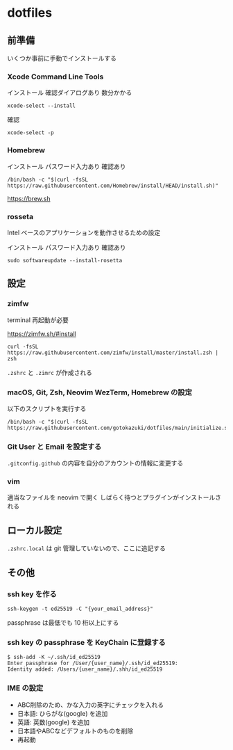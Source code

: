 # dotfiles

## 前準備

いくつか事前に手動でインストールする

### Xcode Command Line Tools

インストール
確認ダイアログあり
数分かかる

```shell
xcode-select --install
```

確認

```shell
xcode-select -p
```

### Homebrew

インストール
パスワード入力あり
確認あり

```shell
/bin/bash -c "$(curl -fsSL https://raw.githubusercontent.com/Homebrew/install/HEAD/install.sh)"
```

https://brew.sh

### rosseta

Intel ベースのアプリケーションを動作させるための設定

インストール
パスワード入力あり
確認あり

```shell
sudo softwareupdate --install-rosetta
```

## 設定

### zimfw

terminal 再起動が必要

https://zimfw.sh/#install

```shell
curl -fsSL https://raw.githubusercontent.com/zimfw/install/master/install.zsh | zsh
```

`.zshrc` と `.zimrc` が作成される

### macOS, Git, Zsh, Neovim WezTerm, Homebrew の設定

以下のスクリプトを実行する

```shell
/bin/bash -c "$(curl -fsSL https://raw.githubusercontent.com/gotokazuki/dotfiles/main/initialize.sh)"
```

### Git User と Email を設定する

`.gitconfig.github` の内容を自分のアカウントの情報に変更する

### vim

適当なファイルを neovim で開く
しばらく待つとプラグインがインストールされる

## ローカル設定

`.zshrc.local` は git 管理していないので、ここに追記する

## その他

### ssh key を作る

```
ssh-keygen -t ed25519 -C "{your_email_address}"
```

passphrase は最低でも 10 桁以上にする

### ssh key の passphrase を KeyChain に登録する

```
$ ssh-add -K ~/.ssh/id_ed25519
Enter passphrase for /User/{user_name}/.ssh/id_ed25519:
Identity added: /Users/{user_name}/.shh/id_ed25519
```

### IME の設定

- ABC削除のため、かな入力の英字にチェックを入れる
- 日本語: ひらがな(google) を追加
- 英語: 英数(google) を追加
- 日本語やABCなどデフォルトのものを削除
- 再起動
